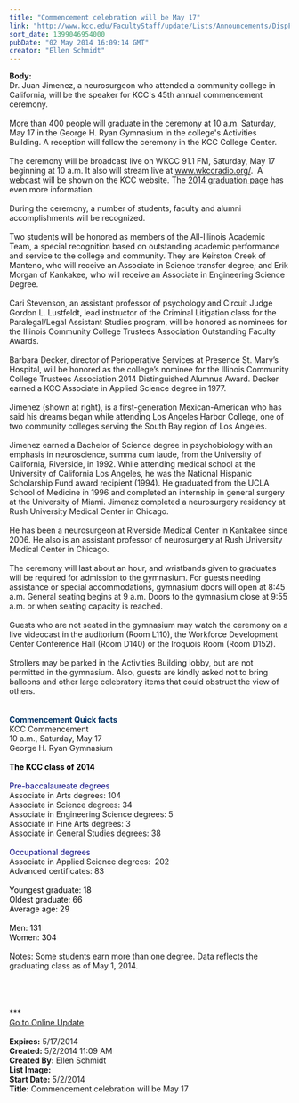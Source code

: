 ```yaml
---
title: "Commencement celebration will be May 17"
link: "http://www.kcc.edu/FacultyStaff/update/Lists/Announcements/DispForm.aspx?ID=1503"
sort_date: 1399046954000
pubDate: "02 May 2014 16:09:14 GMT"
creator: "Ellen Schmidt"
---
```


<div><b>Body:</b> <div class="ExternalClassA67B3C98EFA1466AB4447A4265B0E25E">
<div>Dr. Juan Jimenez, a neurosurgeon who attended a community college in California, will be the speaker for KCC's 45th annual commencement ceremony.</div>
<div> </div>
<div>More than 400 people will graduate in the ceremony at 10 a.m. Saturday, May 17 in the George H. Ryan Gymnasium in the college's Activities Building. A reception will follow the ceremony in the KCC College Center.</div>
<div><br />The ceremony will be broadcast live on WKCC 91.1 FM, Saturday, May 17 beginning at 10 a.m. It also will stream live at <a href="http://www.wkccradio.org/">www.wkccradio.org/</a>.  A <a href="/students/academics/commencement/Pages/commencement-webcast.aspx">webcast</a> will be shown on the KCC website. The <a href="/students/academics/commencement/Pages/commencement.aspx">2014 graduation page</a> has even more information.</div>
<div> </div>
<div>During the ceremony, a number of students, faculty and alumni accomplishments will be recognized. </div>
<div> </div>
<div>Two students will be honored as members of the All-Illinois Academic Team, a special recognition based on outstanding academic performance and service to the college and community. They are Keirston Creek of Manteno, who will receive an Associate in Science transfer degree; and Erik Morgan of Kankakee, who will receive an Associate in Engineering Science Degree.</div>
<div> </div>
<div>Cari Stevenson, an assistant professor of psychology and Circuit Judge Gordon L. Lustfeldt, lead instructor of the Criminal Litigation class for the Paralegal/Legal Assistant Studies program, will be honored as nominees for the Illinois Community College Trustees Association Outstanding Faculty Awards.</div>
<div> </div>
<div>Barbara Decker, director of Perioperative Services at Presence St. Mary’s Hospital, will be honored as the college’s nominee for the Illinois Community College Trustees Association 2014 Distinguished Alumnus Award. Decker earned a KCC Associate in Applied Science degree in 1977.</div>
<div> </div>
<div>Jimenez (shown at right), is a first-generation Mexican-American who has said his dreams began while attending Los Angeles Harbor College, one of two community colleges serving the South Bay region of Los Angeles. </div>
<div> </div>
<div>Jimenez earned a Bachelor of Science degree in psychobiology with an emphasis in neuroscience, summa cum laude, from the University of California, Riverside, in 1992. While attending medical school at the University of California Los Angeles, he was the National Hispanic Scholarship Fund award recipient (1994). He graduated from the UCLA School of Medicine in 1996 and completed an internship in general surgery at the University of Miami. Jimenez completed a neurosurgery residency at Rush University Medical Center in Chicago.</div>
<div><br />He has been a neurosurgeon at Riverside Medical Center in Kankakee since 2006. He also is an assistant professor of neurosurgery at Rush University Medical Center in Chicago.</div>
<div> </div>
<div>The ceremony will last about an hour, and wristbands given to graduates will be required for admission to the gymnasium. For guests needing assistance or special accommodations, gymnasium doors will open at 8:45 a.m. General seating begins at 9 a.m. Doors to the gymnasium close at 9:55 a.m. or when seating capacity is reached.</div>
<div> </div>
<div>Guests who are not seated in the gymnasium may watch the ceremony on a live videocast in the auditorium (Room L110), the Workforce Development Center Conference Hall (Room D140) or the Iroquois Room (Room D152).</div>
<div> </div>
<div>Strollers may be parked in the Activities Building lobby, but are not permitted in the gymnasium. Also, guests are kindly asked not to bring balloons and other large celebratory items that could obstruct the view of others.</div>
<div> </div>
<div> </div>
<div><font color="#003366"><strong>Commencement Quick facts </strong></font><br /></div>
<div>KCC Commencement<br />10 a.m., Saturday, May 17<br />George H. Ryan Gymnasium</div>
<div> </div>
<div><strong><font color="#000000">The KCC class of 2014 </font></strong></div>
<div><strong></strong> </div>
<div><font color="#000080">Pre-baccalaureate degrees</font><br />Associate in Arts degrees: 104<br />Associate in Science degrees: 34<br />Associate in Engineering Science degrees: 5<br />Associate in Fine Arts degrees: 3</div>
<div>Associate in General Studies degrees: 38</div>
<div> </div>
<div><font color="#000080">Occupational degrees</font><br />Associate in Applied Science degrees:  202 <br />Advanced certificates: 83</div>
<div> </div>
<div><font color="#000000">Youngest graduate: 18<br />Oldest graduate: 66 <br />Average age: 29</font></div>
<div> </div>
<div><font color="#000000">Men: 131<br />Women: 304</font></div>
<div> </div>
<div>Notes: Some students earn more than one degree. Data reflects the graduating class as of May 1, 2014.</div>
<div> </div>
<div> </div>
<div> </div>
<div> </div>
<div>
<div></div>
<div></div>
<div>
<div></div>
<div>
<div></div>
<div>
<div></div>
<div>
<div></div>
<div></div>
<div>***</div>
<div></div>
<div></div>
<div></div>
<div></div>
<div></div>
<div><a href="/FacultyStaff/update/Pages/dailyupdate.aspx">Go to Online Update</a></div><br /></div></div></div></div></div></div></div>
<div><b>Expires:</b> 5/17/2014</div>
<div><b>Created:</b> 5/2/2014 11:09 AM</div>
<div><b>Created By:</b> Ellen Schmidt</div>
<div><b>List Image:</b> <a href="http://www.kcc.edu/SiteCollectionImages/DrJuanJimenez2013.jpg"></a></div>
<div><b>Start Date:</b> 5/2/2014</div>
<div><b>Title:</b> Commencement celebration will be May 17</div>
